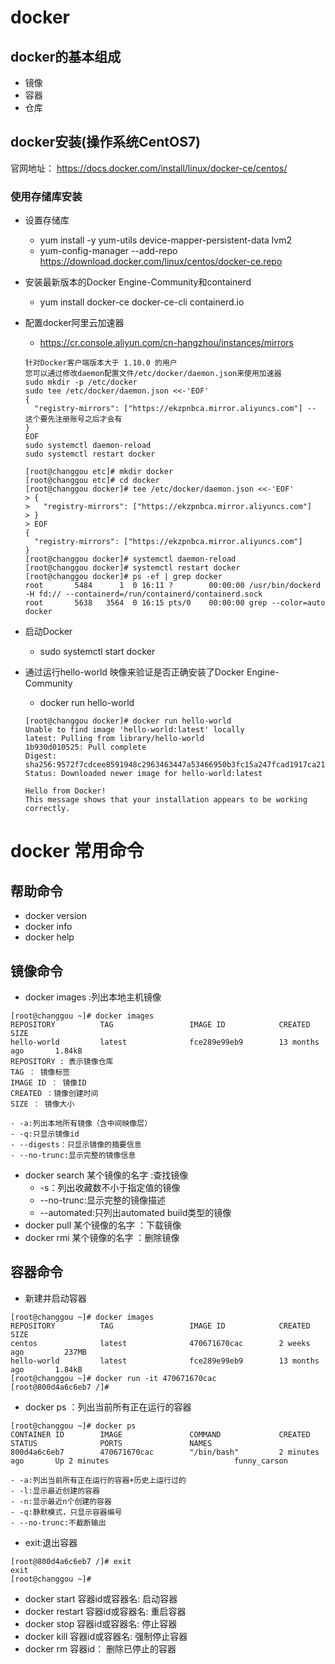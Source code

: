 # docker
## docker的基本组成
+ 镜像
+ 容器
+ 仓库

## docker安装(操作系统CentOS7)
官网地址： https://docs.docker.com/install/linux/docker-ce/centos/

### 使用存储库安装

+ 设置存储库
	- yum install -y yum-utils device-mapper-persistent-data lvm2
	- yum-config-manager --add-repo https://download.docker.com/linux/centos/docker-ce.repo

+ 安装最新版本的Docker Engine-Community和containerd
	- yum install docker-ce docker-ce-cli containerd.io

+ 配置docker阿里云加速器
	- https://cr.console.aliyun.com/cn-hangzhou/instances/mirrors
	```
	针对Docker客户端版本大于 1.10.0 的用户
	您可以通过修改daemon配置文件/etc/docker/daemon.json来使用加速器
    sudo mkdir -p /etc/docker
    sudo tee /etc/docker/daemon.json <<-'EOF'
    {
      "registry-mirrors": ["https://ekzpnbca.mirror.aliyuncs.com"] -- 这个要先注册账号之后才会有
    }
    EOF
    sudo systemctl daemon-reload
    sudo systemctl restart docker
	```
    ```
    [root@changgou etc]# mkdir docker
    [root@changgou etc]# cd docker
    [root@changgou docker]# tee /etc/docker/daemon.json <<-'EOF'
    > {
    >   "registry-mirrors": ["https://ekzpnbca.mirror.aliyuncs.com"]
    > }
    > EOF
    {
      "registry-mirrors": ["https://ekzpnbca.mirror.aliyuncs.com"]
    }
    [root@changgou docker]# systemctl daemon-reload
    [root@changgou docker]# systemctl restart docker
    [root@changgou docker]# ps -ef | grep docker
	root       5484      1  0 16:11 ?        00:00:00 /usr/bin/dockerd -H fd:// --containerd=/run/containerd/containerd.sock
	root       5638   3564  0 16:15 pts/0    00:00:00 grep --color=auto docker
	```

+ 启动Docker
	- sudo systemctl start docker

+ 通过运行hello-world 映像来验证是否正确安装了Docker Engine-Community
	- docker run hello-world
	```
    [root@changgou docker]# docker run hello-world
    Unable to find image 'hello-world:latest' locally
    latest: Pulling from library/hello-world
    1b930d010525: Pull complete 
    Digest: sha256:9572f7cdcee8591948c2963463447a53466950b3fc15a247fcad1917ca215a2f
    Status: Downloaded newer image for hello-world:latest

    Hello from Docker!
    This message shows that your installation appears to be working correctly.
	```

# docker 常用命令

## 帮助命令
+ docker version
+ docker info
+ docker help

## 镜像命令
+ docker images :列出本地主机镜像
```
[root@changgou ~]# docker images
REPOSITORY          TAG                 IMAGE ID            CREATED             SIZE
hello-world         latest              fce289e99eb9        13 months ago       1.84kB
REPOSITORY : 表示镜像仓库
TAG ： 镜像标签
IMAGE ID ： 镜像ID
CREATED ：镜像创建时间
SIZE ： 镜像大小
```
	- -a:列出本地所有镜像（含中间映像层）
	- -q:只显示镜像id
	- --digests：只显示镜像的摘要信息
	- --no-trunc:显示完整的镜像信息
+ docker search 某个镜像的名字 :查找镜像
	- -s：列出收藏数不小于指定值的镜像
	- --no-trunc:显示完整的镜像描述
	- --automated:只列出automated build类型的镜像
+ docker pull 某个镜像的名字 ：下载镜像
+ docker rmi 某个镜像的名字 ：删除镜像

## 容器命令
+ 新建并启动容器
```
[root@changgou ~]# docker images
REPOSITORY          TAG                 IMAGE ID            CREATED             SIZE
centos              latest              470671670cac        2 weeks ago         237MB
hello-world         latest              fce289e99eb9        13 months ago       1.84kB
[root@changgou ~]# docker run -it 470671670cac
[root@800d4a6c6eb7 /]#
```
+ docker ps ：列出当前所有正在运行的容器
```
[root@changgou ~]# docker ps
CONTAINER ID        IMAGE               COMMAND             CREATED             STATUS              PORTS               NAMES
800d4a6c6eb7        470671670cac        "/bin/bash"         2 minutes ago       Up 2 minutes                            funny_carson
```
	- -a:列出当前所有正在运行的容器+历史上运行过的
	- -l:显示最近创建的容器
	- -n:显示最近n个创建的容器
	- -q:静默模式，只显示容器编号
	- --no-trunc:不截断输出
+ exit:退出容器
```
[root@800d4a6c6eb7 /]# exit
exit
[root@changgou ~]#
```
+ docker start 容器id或容器名: 启动容器
+ docker restart 容器id或容器名: 重启容器
+ docker stop 容器id或容器名: 停止容器
+ docker kill 容器id或容器名: 强制停止容器
+ docker rm 容器id： 删除已停止的容器
